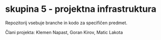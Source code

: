 # skupina 5 - projektna infrastruktura

Repozitorij vsebuje branche in kodo za specifičen predmet.

Člani projekta: Klemen Napast, Goran Kirov, Matic Lakota
